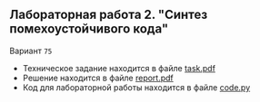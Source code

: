 ## Лабораторная работа 2. "Синтез помехоустойчивого кода"

Вариант `75`


- Техническое задание находится в файле [task.pdf](./task.pdf)
- Решение находится в файле [report.pdf](./report.pdf)
- Код для лабораторной работы находится в файле [code.py](./code.py)
